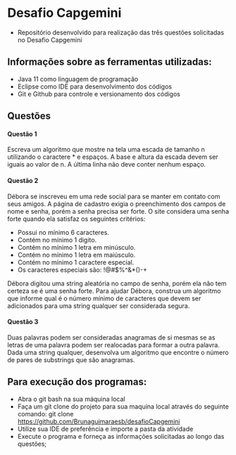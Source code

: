 # Desafio Capgemini
- Repositório desenvolvido para realização das três questões solicitadas no Desafio Capgemini

## Informações sobre as ferramentas utilizadas:
- Java 11 como linguagem de programação
- Eclipse como IDE para desenvolvimento dos códigos
- Git e Github para controle e versionamento dos códigos

## Questões
#### Questão 1
Escreva um algoritmo que mostre na tela uma escada de tamanho n utilizando o caractere * e espaços. A base e altura da escada devem ser iguais ao valor de n. A última linha não deve conter nenhum espaço.

#### Questão 2
Débora se inscreveu em uma rede social para se manter em contato com seus amigos. A página de cadastro exigia o preenchimento dos campos de nome e senha, porém a senha precisa ser forte. O site considera uma senha forte quando ela satisfaz os seguintes critérios:

- Possui no mínimo 6 caracteres.
- Contém no mínimo 1 digito.
- Contém no mínimo 1 letra em minúsculo.
- Contém no mínimo 1 letra em maiúsculo.
- Contém no mínimo 1 caractere especial.
- Os caracteres especiais são: !@#$%^&*()-+

Débora digitou uma string aleatória no campo de senha, porém ela não tem certeza se é uma senha forte. Para ajudar Débora, construa um algoritmo que informe qual é o número mínimo de caracteres que devem ser adicionados para uma string qualquer ser considerada segura.

#### Questão 3
Duas palavras podem ser consideradas anagramas de si mesmas se as letras de uma palavra podem ser realocadas para formar a outra palavra. Dada uma string qualquer, desenvolva um algoritmo que encontre o número de pares de substrings que são anagramas.

## Para execução dos programas:
- Abra o git bash na sua máquina local
- Faça um git clone do projeto para sua maquina local através do seguinte comando:
git clone https://github.com/Brunaguimaraesb/desafioCapgemini
- Utilize sua IDE de preferência e importe a pasta da atividade
- Execute o programa e forneça as informações solicitadas ao longo das questões;
